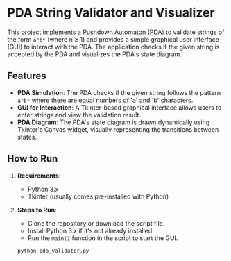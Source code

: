# PDA String Validator and Visualizer

This project implements a Pushdown Automaton (PDA) to validate strings of the form `aⁿbⁿ` (where n ≥ 1) and provides a simple graphical user interface (GUI) to interact with the PDA. The application checks if the given string is accepted by the PDA and visualizes the PDA's state diagram.

## Features

- **PDA Simulation**: The PDA checks if the given string follows the pattern `aⁿbⁿ` where there are equal numbers of 'a' and 'b' characters.
- **GUI for Interaction**: A Tkinter-based graphical interface allows users to enter strings and view the validation result.
- **PDA Diagram**: The PDA's state diagram is drawn dynamically using Tkinter's Canvas widget, visually representing the transitions between states.

## How to Run

1. **Requirements**:  
   - Python 3.x
   - Tkinter (usually comes pre-installed with Python)

2. **Steps to Run**:
   - Clone the repository or download the script file.
   - Install Python 3.x if it's not already installed.
   - Run the `main()` function in the script to start the GUI.

   ```bash
   python pda_validator.py
